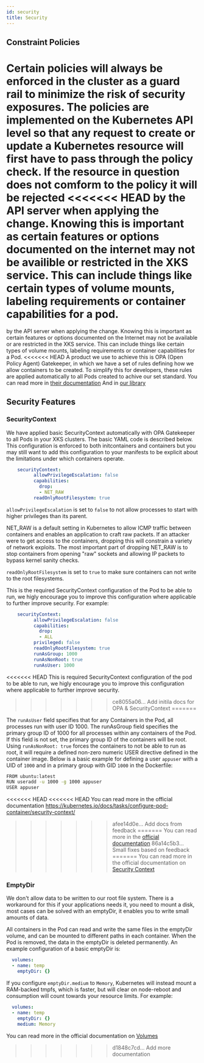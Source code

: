 ```yaml
---
id: security
title: Security
---
```


## Constraint Policies

Certain policies will always be enforced in the cluster as a guard rail to minimize the risk of security exposures. The policies are implemented on the Kubernetes API level so that
any request to create or update a Kubernetes resource will first have to pass through the policy check. If the resource in question does not comform to the policy it will be rejected
<<<<<<< HEAD
by the API server when applying the change. Knowing this is important as certain features or options documented on the internet may not be availible or restricted in the XKS service.
This can include things like certain types of volume mounts, labeling requirements or container capabilities for a pod.
=======
by the API server when applying the change. Knowing this is important as certain features or options documented on the Internet may not be available or are restricted in the XKS service.
This can include things like certain types of volume mounts, labeling requirements or container capabilities for a Pod.
<<<<<<< HEAD
A product we use to achieve this is OPA (Open Policy Agent) Gatekeeper, in which we have a set of rules defining how we allow containers to be created. To simplify this for developers, these rules are applied automatically to all Pods created to achive our set standard.
You can read more in [their documentation](https://open-policy-agent.github.io/gatekeeper/website/docs/howto/)
And in [our library](https://github.com/XenitAB/gatekeeper-library)

## Security Features

### SecurityContext

We have applied basic SecurityContext automatically with OPA Gatekeeper to all Pods in your XKS clusters. The basic YAML code is described below. This configuration is enforced to both initcontainers and containers but you may still want to add this configuration to your manifests to be explicit about the limitations under which containers operate.

```yaml
    securityContext:
          allowPrivilegeEscalation: false
          capabilities:
            drop:
            - NET_RAW
          readOnlyRootFilesystem: true
```

`allowPrivilegeEscalation` is set to `false` to not allow processes to start with higher privileges than its parent.

NET_RAW is a default setting in Kubernetes to allow ICMP traffic between containers and enables an application to craft raw packets.
If an attacker were to get access to the containers, dropping this will constrain a variety of network exploits. The most important part of dropping NET_RAW is to stop containers from opening "raw" sockets and allowing IP packets to bypass kernel sanity checks.

`readOnlyRootFilesystem` is set to `true` to make sure containers can not write to the root filesystems.

This is the required SecurityContext configuration of the Pod to be able to run, we higly encourage you to improve this configuration where applicable to further improve security.
For example:

```yaml
    securityContext:
          allowPrivilegeEscalation: false
          capabilities:
            drop:
            - ALL
          privileged: false
          readOnlyRootFilesystem: true
          runAsGroup: 1000
          runAsNonRoot: true
          runAsUser: 1000
```
<<<<<<< HEAD
This is required SecurityContext configuration of the pod to be able to run, we higly encourage you to improve this configuration where applicable to further improve security.
>>>>>>> ce8055a06... Add initila docs for OPA & SecurityContext
=======

 The `runAsUser` field specifies that for any Containers in the Pod, all processes run with user ID 1000. The runAsGroup field specifies the primary group ID of 1000 for all processes within any containers of the Pod. If this field is not set, the primary group ID of the containers will be root. Using `runAsNonRoot: true` forces the containers to not be able to run as root, it will require a defined non-zero numeric USER directive defined in the container image.
 Below is a basic example for defining a user `appuser` with a UID of `1000` and in a primary group with GID `1000` in the Dockerfile:

```bash
FROM ubuntu:latest
RUN useradd -u 1000 -g 1000 appuser
USER appuser
```

<<<<<<< HEAD
<<<<<<< HEAD
You can read more in the official documentation
<https://kubernetes.io/docs/tasks/configure-pod-container/security-context/>
>>>>>>> afee14d0e... Add docs from feedback
=======
You can read more in the [official documentation](https://kubernetes.io/docs/tasks/configure-pod-container/security-context/)
>>>>>>> 86a14c5b3... Small fixes based on feedback
=======
You can read more in the official documentation on [Security Context](https://kubernetes.io/docs/tasks/configure-pod-container/security-context/)

### EmptyDir

We don't allow data to be written to our root file system. There is a workaround for this if your applications needs it, you need to mount a disk, most cases can be solved with an emptyDir, it enables you to write small amounts of data.

All containers in the Pod can read and write the same files in the emptyDir volume, and can be mounted to different paths in each container. When the Pod is removed, the data in the emptyDir is deleted permanently.
An example configuration of a basic emptyDir is:

```yaml
  volumes:
  - name: temp
    emptyDir: {}
```

If you configure `emptyDir.medium` to `Memory`, Kubernetes will instead mount a RAM-backed tmpfs, which is faster, but will clear on node-reboot and consumption will count towards your resource limits. For example:

```yaml
  volumes:
  - name: temp
    emptyDir: {}
    medium: Memory
```

You can read more in the official documentation on [Volumes](https://kubernetes.io/docs/concepts/storage/volumes/)
>>>>>>> d1848c7cd... Add more documentation
